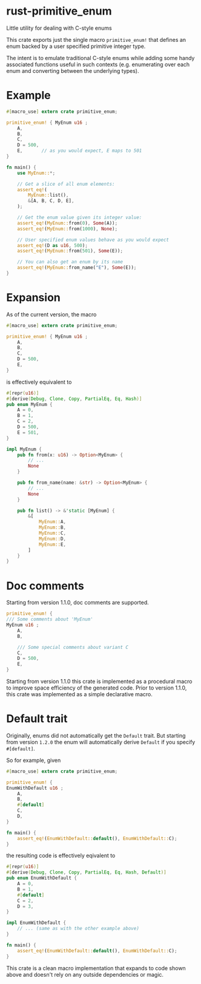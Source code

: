 # rust-primitive_enum
Little utility for dealing with C-style enums

This crate exports just the single macro `primitive_enum!`
that defines an enum backed by a user specified primitive
integer type.

The intent is to emulate traditional C-style enums while
adding some handy associated functions useful in such
contexts (e.g. enumerating over each enum and converting
between the underlying types).

# Example

```rust
#[macro_use] extern crate primitive_enum;

primitive_enum! { MyEnum u16 ;
    A,
    B,
    C,
    D = 500,
    E,       // as you would expect, E maps to 501
}

fn main() {
    use MyEnum::*;

    // Get a slice of all enum elements:
    assert_eq!(
        MyEnum::list(),
        &[A, B, C, D, E],
    );

    // Get the enum value given its integer value:
    assert_eq!(MyEnum::from(0), Some(A));
    assert_eq!(MyEnum::from(1000), None);

    // User specified enum values behave as you would expect
    assert_eq!(D as u16, 500);
    assert_eq!(MyEnum::from(501), Some(E));

    // You can also get an enum by its name
    assert_eq!(MyEnum::from_name("E"), Some(E));
}
```

# Expansion

As of the current version, the macro

```rust
#[macro_use] extern crate primitive_enum;

primitive_enum! { MyEnum u16 ;
    A,
    B,
    C,
    D = 500,
    E,
}

```

is effectively equivalent to

```rust
#[repr(u16)]
#[derive(Debug, Clone, Copy, PartialEq, Eq, Hash)]
pub enum MyEnum {
    A = 0,
    B = 1,
    C = 2,
    D = 500,
    E = 501,
}

impl MyEnum {
    pub fn from(x: u16) -> Option<MyEnum> {
        // ...
        None
    }

    pub fn from_name(name: &str) -> Option<MyEnum> {
        // ...
        None
    }

    pub fn list() -> &'static [MyEnum] {
        &[
            MyEnum::A,
            MyEnum::B,
            MyEnum::C,
            MyEnum::D,
            MyEnum::E,
        ]
    }
}
```

# Doc comments

Starting from version 1.1.0, doc comments are supported.

```rust
primitive_enum! {
/// Some comments about 'MyEnum'
MyEnum u16 ;
    A,
    B,

    /// Some special comments about variant C
    C,
    D = 500,
    E,
}
```

Starting from version 1.1.0 this crate is implemented as a procedural macro
to improve space efficiency of the generated code.
Prior to version 1.1.0, this crate was implemented as a simple declarative macro.

# Default trait

Originally, enums did not automatically get the `Default` trait. But starting from version `1.2.0`
the enum will automatically derive `Default` if you specify `#[default]`.

So for example, given

```rust
#[macro_use] extern crate primitive_enum;

primitive_enum! {
EnumWithDefault u16 ;
    A,
    B,
    #[default]
    C,
    D,
}

fn main() {
    assert_eq!(EnumWithDefault::default(), EnumWithDefault::C);
}
```

the resulting code is effectively eqivalent to

```rust
#[repr(u16)]
#[derive(Debug, Clone, Copy, PartialEq, Eq, Hash, Default)]
pub enum EnumWithDefault {
    A = 0,
    B = 1,
    #[default]
    C = 2,
    D = 3,
}

impl EnumWithDefault {
    // ... (same as with the other example above)
}

fn main() {
    assert_eq!(EnumWithDefault::default(), EnumWithDefault::C);
}
```

This crate is a clean macro implementation that
expands to code shown above and doesn't rely on any
outside dependencies or magic.
